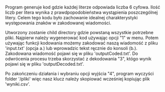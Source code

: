   Program generuje kod gdzie każdej literze odpowiada liczba 6 cyfowa. Ilość liczb per litera wynika z prawdpopodobieństwa wystąpienia poszczególnej litery. Celem tego kodu było zachowanie idealnej charakterystyki występowania znaków w zakodowanej wiadomości.

  Utworzony zostanie child directory gdzie powstaną wszystkie potrzebne pliki. Najpierw należy wygenerować kod używając opcji "1" w menu. Potem używając funkcji kodowania możemy zakodować naszą wiadomość z pliku 'input.txt' (opcja a.) lub wprowadzic tekst ręcznie do konsoli (b.). Zakodowana wiadomość pojawi się w pliku 'outputCoded.txt'. Do odwrócenia procesu trzeba skorzystać z dekodowania "3", któgo wynik pojawi się w pliku 'outputDecoded.txt'. 
  
  Po zakończeniu działania i wybraniu opcji wyjścia "4", program wyczyści folder '/pliki' więc nasz klucz należy skopiować wcześniej kopiując plik 'wyniki.csv'.
  

